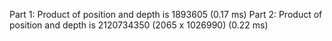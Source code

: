 Part 1: Product of position and depth is 1893605 (0.17 ms)
Part 2: Product of position and depth is 2120734350 (2065 x 1026990) (0.22 ms)

